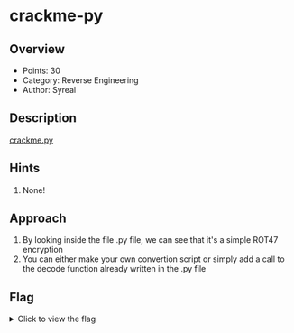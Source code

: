 # crackme-py

## Overview

* Points: 30
* Category: Reverse Engineering
* Author: Syreal

## Description
[crackme.py](https://mercury.picoctf.net/static/db4b9e7a2862c320aa6b40e3551406bd/crackme.py)

## Hints

1. None!

## Approach

1. By looking inside the file .py file, we can see that it's a simple ROT47 encryption
2. You can either make your own convertion script or simply add a call to the decode function already written in the .py file

## Flag

<details>
<summary>Click to view the flag</summary>

__picoCTF{1|\\/|_4_p34|\\|ut_502b984b}__
</details>